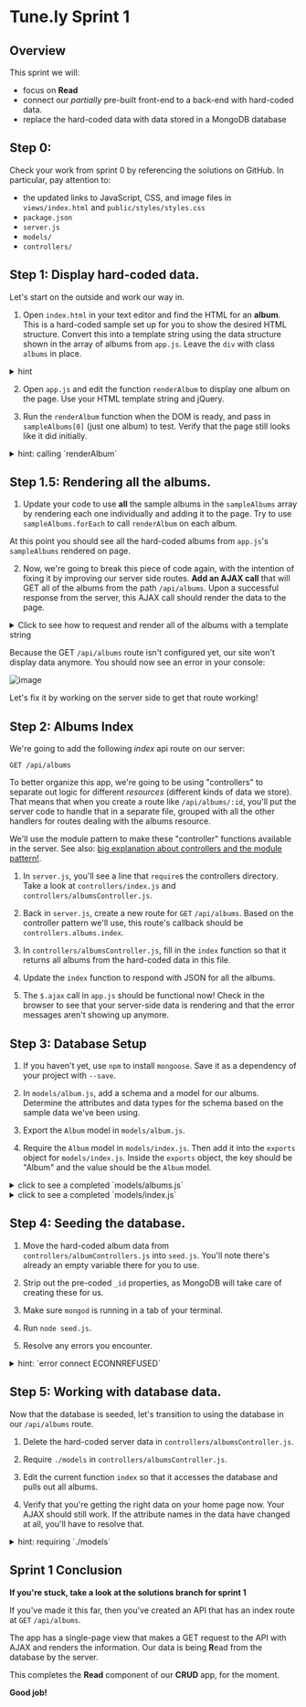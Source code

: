 # Tune.ly Sprint 1

## Overview

This sprint we will:
* focus on **Read**
* connect our _partially_ pre-built front-end to a back-end with hard-coded data.
* replace the hard-coded data with data stored in a MongoDB database


## Step 0:

Check your work from sprint 0 by referencing the solutions on GitHub. In particular, pay attention to:

* the updated links to JavaScript, CSS, and image files in `views/index.html` and `public/styles/styles.css`
* `package.json`
* `server.js`
* `models/`
* `controllers/`

## Step 1: Display hard-coded data.

Let's start on the outside and work our way in.  

1. Open `index.html` in your text editor and find the HTML for an **album**.  This is a hard-coded sample set up for you to show the desired HTML structure.  Convert this into a template string using the data structure shown in the array of albums from `app.js`. Leave the `div` with class `albums` in place.

  <details><summary>hint</summary>

  You'll need to replace the hardcoded sample data with appropriate attribute placeholders.  (You can find the correct attributes in the array of objects provided in `app.js`.) Remember the template string syntax for a variable whose value will be inserted later: ``\`${variableName}\``.

  </details>

2. Open `app.js` and edit the function `renderAlbum` to display one album on the page.  Use your HTML template string and jQuery.

3. Run the `renderAlbum` function when the DOM is ready, and pass in `sampleAlbums[0]` (just one album) to test.  Verify that the page still looks like it did initially.

  <details><summary>hint: calling `renderAlbum`</summary>

  ```js
  $(document).ready(function() {
    console.log('app.js loaded!');
    renderAlbum(sampleAlbums[0]);
  });
  ```

  </details>


## Step 1.5: Rendering all the albums.

1. Update your code to use **all** the sample albums in the `sampleAlbums` array by rendering each one individually and adding it to the page.  Try to use `sampleAlbums.forEach` to call `renderAlbum` on each album.

  At this point you should see all the hard-coded albums from `app.js`'s `sampleAlbums` rendered on page.

2. Now, we're going to break this piece of code again, with the intention of fixing it by improving our server side routes. **Add an AJAX call** that will GET all of the albums from the path `/api/albums`. Upon a successful response from the server, this AJAX call should render the data to the page.

<details><summary>Click to see how to request and render all of the albums with a template string</summary>

```js
$(document).ready(function() {
  console.log('app.js loaded!');

  // make a get request for all albums
  $.ajax({
    method: 'GET',
    url: '/api/albums',
    success: handleSuccess,
    error: handleError
  });
});

function handleSuccess (albums) {
    albums.forEach(function(album) {
      renderAlbum(album);
    });
};

function handleError(err){
  console.log('There has been an error: ', err);
}

// this function takes in a single album and renders it to the page
function renderAlbum(album) {
  console.log('rendering album', album);
  var htmlToAppend = (`
    <div class='row'>
      <div class="col-md-3 col-xs-12 thumbnail album-art">
        <img src="images/800x800.png" alt="album image">
      </div>

      <div class="col-md-9 col-xs-12">
        <ul class="list-group">
          <li class="list-group-item">
            <h4 class='inline-header'>Album Name:</h4>
            <span class='album-name'>${album.name}</span>
          </li>

          <li class="list-group-item">
            <h4 class='inline-header'>Artist Name:</h4>
            <span class='artist-name'>${album.artistName}</span>
          </li>

          <li class="list-group-item">
            <h4 class='inline-header'>Released date:</h4>
            <span class='album-releaseDate'>${album.releaseDate}</span>
          </li>
        </ul>
      </div>

    </div>
  `);

  $('#albums').prepend(htmlToAppend);
};

```

</details>

Because the GET `/api/albums` route isn't configured yet, our site won't display data anymore. You should now see an error in your console:

![image](https://cloud.githubusercontent.com/assets/6520345/21326987/da46d312-c5e1-11e6-90ee-d352bdd65a4e.png)

Let's fix it by working on the server side to get that route working!


## Step 2: Albums Index

We're going to add the following _index_ api route on our server:

```
GET /api/albums
```

To better organize this app, we're going to be using "controllers" to separate out logic for different _resources_ (different kinds of data we store).  That means that when you create a route like `/api/albums/:id`, you'll put the server code to handle that in a separate file, grouped with all the other handlers for routes dealing with the albums resource.  

We'll use the module pattern to make these "controller" functions available in the server.  See also: [big explanation about controllers and the module pattern!](controllers_example.md).  

1. In `server.js`, you'll see a line that `require`s the controllers directory. Take a look at  `controllers/index.js` and `controllers/albumsController.js`.

1. Back in `server.js`, create a new route for `GET`  `/api/albums`.  Based on the controller pattern we'll use, this route's callback should be `controllers.albums.index`.

1. In `controllers/albumsController.js`, fill in the `index` function so that it returns all albums from the hard-coded data in this file.

1. Update the `index` function to respond with JSON for all the albums.

1. The `$.ajax` call in `app.js` should be functional now! Check in the browser to see that your server-side data is rendering and that the error messages aren't showing up anymore.

## Step 3: Database Setup


1. If you haven't yet, use `npm` to install `mongoose`.  Save it as a dependency of your project with `--save`.

1. In `models/album.js`, add a schema and a model for our albums.  Determine the attributes and data types for the schema based on the sample data we've been using.

1. Export the `Album` model in `models/album.js`.

1. Require the `Album` model in `models/index.js`.  Then add it into the `exports` object for `models/index.js`. Inside the `exports` object, the key should be "Album" and the value should be the `Album` model.


  <details><summary>click to see a completed `models/albums.js`</summary>

  ```js
  //models/album.js
  var AlbumSchema = new Schema({
    artistName: String,
    name: String,
    releaseDate: String,
    genres: [ String ]
  });

  var Album = mongoose.model('Album', AlbumSchema);

  module.exports = Album;
  ```

  </details>

  <details><summary>click to see a completed `models/index.js`</summary>

  ```js
  module.exports.Album = require("./album.js");
  ```

  </details>


## Step 4: Seeding the database.

1. Move the hard-coded album data from `controllers/albumControllers.js` into `seed.js`.  You'll note there's already an empty variable there for you to use.  

1. Strip out the pre-coded `_id` properties, as MongoDB will take care of creating these for us.

1. Make sure `mongod` is running in a tab of your terminal.

1. Run `node seed.js`.

1. Resolve any errors you encounter.

<details><summary>hint: `error connect ECONNREFUSED`</summary>
If you see an error like:

```
process.nextTick(function() { throw err; })
                              ^
Error: connect ECONNREFUSED 127.0.0.1:27017
```

This error usually means that `mongod` is not running.
</details>


## Step 5: Working with database data.

Now that the database is seeded, let's transition to using the database in our `/api/albums` route.

1. Delete the hard-coded server data in `controllers/albumsController.js`.

1. Require `./models` in `controllers/albumsController.js`.

1. Edit the current function `index` so that it accesses the database and pulls out all albums.

1. Verify that you're getting the right data on your home page now.  Your AJAX should still work. If the attribute names in the data have changed at all, you'll have to resolve that.

<details><summary>hint: requiring `./models`</summary>

```js
var db = require('./models');
```
</details>

## Sprint 1 Conclusion

**If you're stuck, take a look at the solutions branch for sprint 1**

If you've made it this far, then you've created an API that has an index route at `GET` `/api/albums`.

The app has a single-page view that makes a GET request to the API with AJAX and renders the information.  Our data is being **R**ead from the database by the server.

This completes the **Read** component of our **CRUD** app, for the moment.

**Good job!**
